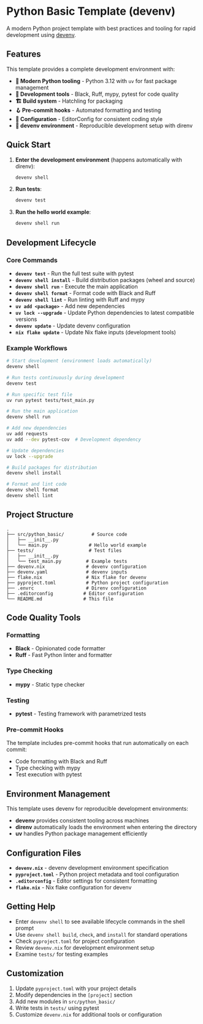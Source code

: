 
# Python Basic Template (devenv)

A modern Python project template with best practices and tooling for rapid development using [devenv](https://github.com/cachix/devenv).

## Features

This template provides a complete development environment with:

- **🚀 Modern Python tooling** - Python 3.12 with `uv` for fast package management
- **🔧 Development tools** - Black, Ruff, mypy, pytest for code quality
- **🏗️ Build system** - Hatchling for packaging
- **🪝 Pre-commit hooks** - Automated formatting and testing
- **📝 Configuration** - EditorConfig for consistent coding style
- **🔄 devenv environment** - Reproducible development setup with direnv

## Quick Start

1. **Enter the development environment** (happens automatically with direnv):
   ```bash
   devenv shell
   ```

2. **Run tests**:
   ```bash
   devenv test
   ```

3. **Run the hello world example**:
   ```bash
   devenv shell run
   ```

## Development Lifecycle

### Core Commands

- **`devenv test`** - Run the full test suite with pytest
- **`devenv shell install`** - Build distribution packages (wheel and source)
- **`devenv shell run`** - Execute the main application
- **`devenv shell format`** - Format code with Black and Ruff
- **`devenv shell lint`** - Run linting with Ruff and mypy
- **`uv add <package>`** - Add new dependencies
- **`uv lock --upgrade`** - Update Python dependencies to latest compatible versions
- **`devenv update`** - Update devenv configuration
- **`nix flake update`** - Update Nix flake inputs (development tools)

### Example Workflows

```bash
# Start development (environment loads automatically)
devenv shell

# Run tests continuously during development
devenv test

# Run specific test file
uv run pytest tests/test_main.py

# Run the main application
devenv shell run

# Add new dependencies
uv add requests
uv add --dev pytest-cov  # Development dependency

# Update dependencies
uv lock --upgrade

# Build packages for distribution
devenv shell install

# Format and lint code
devenv shell format
devenv shell lint
```

## Project Structure

```
.
├── src/python_basic/          # Source code
│   ├── __init__.py
│   └── main.py               # Hello world example
├── tests/                    # Test files
│   ├── __init__.py
│   └── test_main.py         # Example tests
├── devenv.nix               # devenv configuration
├── devenv.yaml              # devenv inputs
├── flake.nix                # Nix flake for devenv
├── pyproject.toml           # Python project configuration
├── .envrc                   # Direnv configuration
├── .editorconfig           # Editor configuration
└── README.md               # This file
```

## Code Quality Tools

### Formatting
- **Black** - Opinionated code formatter
- **Ruff** - Fast Python linter and formatter

### Type Checking
- **mypy** - Static type checker

### Testing
- **pytest** - Testing framework with parametrized tests

### Pre-commit Hooks
The template includes pre-commit hooks that run automatically on each commit:
- Code formatting with Black and Ruff
- Type checking with mypy
- Test execution with pytest

## Environment Management

This template uses devenv for reproducible development environments:

- **devenv** provides consistent tooling across machines
- **direnv** automatically loads the environment when entering the directory
- **uv** handles Python package management efficiently

## Configuration Files

- **`devenv.nix`** - devenv development environment specification
- **`pyproject.toml`** - Python project metadata and tool configuration
- **`.editorconfig`** - Editor settings for consistent formatting
- **`flake.nix`** - Nix flake configuration for devenv

## Getting Help

- Enter `devenv shell` to see available lifecycle commands in the shell prompt
- Use `devenv shell build`, `check`, and `install` for standard operations
- Check `pyproject.toml` for project configuration
- Review `devenv.nix` for development environment setup
- Examine `tests/` for testing examples

## Customization

1. Update `pyproject.toml` with your project details
2. Modify dependencies in the `[project]` section
3. Add new modules in `src/python_basic/`
4. Write tests in `tests/` using pytest
5. Customize `devenv.nix` for additional tools or configuration
